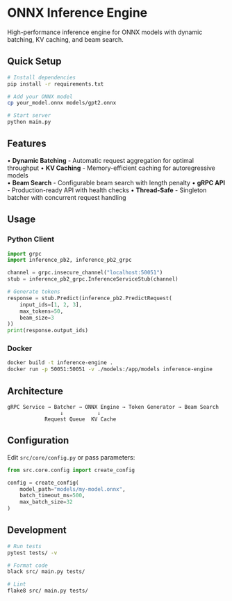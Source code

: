# ONNX Inference Engine

High-performance inference engine for ONNX models with dynamic batching, KV caching, and beam search.

## Quick Setup

```bash
# Install dependencies
pip install -r requirements.txt

# Add your ONNX model
cp your_model.onnx models/gpt2.onnx

# Start server
python main.py
```

## Features

• **Dynamic Batching** - Automatic request aggregation for optimal throughput
• **KV Caching** - Memory-efficient caching for autoregressive models  
• **Beam Search** - Configurable beam search with length penalty
• **gRPC API** - Production-ready API with health checks
• **Thread-Safe** - Singleton batcher with concurrent request handling

## Usage

### Python Client
```python
import grpc
import inference_pb2, inference_pb2_grpc

channel = grpc.insecure_channel("localhost:50051")
stub = inference_pb2_grpc.InferenceServiceStub(channel)

# Generate tokens
response = stub.Predict(inference_pb2.PredictRequest(
    input_ids=[1, 2, 3],
    max_tokens=50,
    beam_size=3
))
print(response.output_ids)
```

### Docker
```bash
docker build -t inference-engine .
docker run -p 50051:50051 -v ./models:/app/models inference-engine
```

## Architecture

```
gRPC Service → Batcher → ONNX Engine → Token Generator → Beam Search
                 ↓           ↓
            Request Queue  KV Cache
```

## Configuration

Edit `src/core/config.py` or pass parameters:

```python
from src.core.config import create_config

config = create_config(
    model_path="models/my-model.onnx",
    batch_timeout_ms=500,
    max_batch_size=32
)
```

## Development

```bash
# Run tests
pytest tests/ -v

# Format code  
black src/ main.py tests/

# Lint
flake8 src/ main.py tests/
```